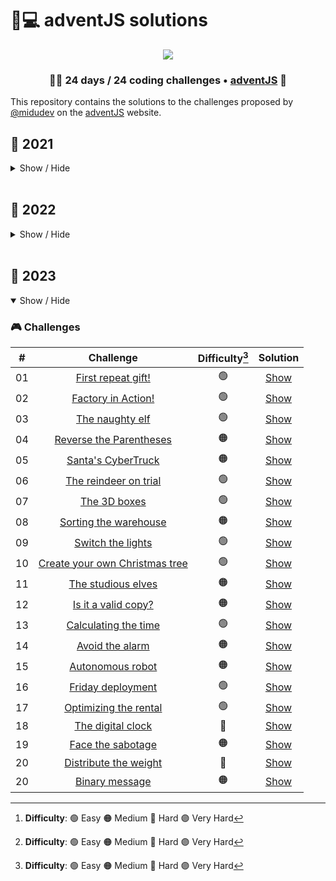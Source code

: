 # 🎅💻️ adventJS solutions
<p align="center"> 
  <img src=https://i.imgur.com/mOUN7uE.png/>
</p>

<h3 align="center">🧑‍🚀 24 days /
24 coding challenges • <a href="https://adventjs.dev">adventJS</a> 🚀</h3>

This repository contains the solutions to the challenges proposed by [@midudev](https://midu.dev/) on the [adventJS](https://adventjs.dev/) website.

## 🦠 2021

<details hide>
<summary>Show / Hide</summary>

### 🎮️ Challenges

|  #  |                                       Challenge                                        | Difficulty[^1] |               Solution                |
| :-: | :------------------------------------------------------------------------------------: | :------------: | :-----------------------------------: |
| 01  |                    [Contando ovejas para dormir](2021/01-ovejas)                    |       🟢       | [Show](2021/01-ovejas/01-Ovejas.md) |
| 02  |               [¡Ayuda al elfo a listar los regalos!](2021/02-elfo)                |       🟢       | [Show](2021/02-elfo/02-elfo.md) |
| 03  |               [El Grinch quiere fastidiar la Navidad](2021/03-grinch)               |       🟠       | [Show](2021/03-grinch/03-grinch.md) |
| 04  |               [¡Es hora de poner la navidad en casa!](2021/04-arbol)               |       🟠       | [Show](2021/04-arbol/04-arbol.md) |
| 05  |                [Contando los días para los regalos](2021/05-regalos)                 |       🟢       | [Show](2021/05-regalos/05-regalos.md) |
| 06  |                  [Rematando los exámenes finales](2021/06-mates)                   |       🟠       | [Show](2021/06-mates/06-mates.md) |
| 07  |                     [Buscando en el almacén...](2021/07-almacen)                     |       🟠       | [Show](2021/07-almacen/07-almacen.md) |
| 08  |                  [La locura de las criptomonedas](2021/08-cripto)                   |       🟠       | [Show](2021/08-cripto/08-cripto.md) |
| 09  |                  [Agrupando cosas automáticamente](2021/09-cosas)                  |       🔴       | [Show](2021/09-cosas/09-cosas.md) |
| 10  |                       [La máquina del cambio](2021/10-maquina)                       |       🔴       | [Show](2021/10-maquina/10-maquina.md) |
| 11  |           [¿Vale la pena la tarjeta fidelidad del cine?](2021/11-cine)            |       🟠       | [Show](2021/11-cine/11-cine.md) |
| 12  |              [La ruta perfecta para dejar los regalos](2021/12-regalo)              |       🔴       | [Show](2021/12-regalo/12-regalo.md) |
| 13  |                  [Envuelve regalos con asteriscos](2021/13-asterisco)                  |       🟢       | [Show](2021/13-asterisco/13-asterisco.md) |
| 14  |                     [En busca del reno perdido](2021/14-reno)                     |       🟠       | [Show](2021/14-reno/14-reno.md) |
| 15  |                         [El salto perfecto](2021/15-salto)                         |       🟠       | [Show](2021/15-salto/15-salto.md) |
| 16  |                    [Descifrando los números...](2021/16-numero)                     |       🟢       | [Show](2021/16-numero/16-numero.md) |
| 17  |            [La locura de enviar paquetes en esta época](2021/17-paquete)             |       🔴       | [Show](2021/17-paquete/17-paquete.md) |
| 18  |                [El sistema operativo de Santa Claus](2021/18-sistema)                |       🟢       | [Show](2021/18-sistema/18-sistema.md) |
| 19  |                [¿Qué deberíamos aprender en Platzi?](2021/19-platzi)                |       🟠       | [Show](2021/19-platzi/19-platzi.md) |
| 20  |                  [¿Una carta de pangramas? ¡QUÉ!](2021/20-carta)                   |       🟢       | [Show](2021/20-carta/20-carta.md) |
| 21  |                      [La ruta con los regalos](2021/21-ruta)                      |       🔴       | [Show](2021/21-ruta/21-ruta.md) |
| 22  |                [¿Cuántos adornos necesita el árbol?](2021/22-adornos)                |       🟠       | [Show](2021/22-adornos/22-adornos.md) |
| 23  | [¿Puedes reconfigurar las fábricas para no parar de crear regalos?](2021/23-fabrica) |       🟣       | [Show](2021/23-fabrica/23-fabrica.md) |
| 24  |                   [Comparando árboles de Navidad](2021/24-arboles)                   |       🟠       | [Show](2021/24-arboles/24-arboles.md) |
| 25  |            [El último juego y hasta el año que viene 👋](2021/25-juego)            |       🟠       | [Show](2021/25-juego/25-juego.md) |

[^1]: **Difficulty**: 🟢 Easy 🟠 Medium 🔴 Hard 🟣 Very Hard
</details>

</br>

## 🤖 2022

<details hide>

<summary>Show / Hide</summary>

### 🎮️ Challenges
|  #  |                           Challenge                           | Difficulty[^1] |               Solution                |
| :-: | :-----------------------------------------------------------: | :------------: | :-----------------------------------: |
| 01  |   [Automating Christmas gift wrapping!](2022/challenge-01)    |       🟢       | [Show](2022/challenge-01/solution.js) |
| 02  |  [Nobody wants to do extra hours at work](2022/challenge-02)  |       🟢       | [Show](2022/challenge-02/solution.js) |
| 03  | [How many packs of gifts can Santa carry?](2022/challenge-03) |       🟢       | [Show](2022/challenge-03/solution.js) |
| 04  |     [Box inside a box and another...](2022/challenge-04)      |       🟠       | [Show](2022/challenge-04/solution.js) |
| 05  |         [Optimizing Santa's trips](2022/challenge-05)         |       🔴       | [Show](2022/challenge-05/solution.js) |
| 06  |        [Creating xmas decorations](2022/challenge-06)         |       🟠       | [Show](2022/challenge-06/solution.js) |
| 07  |          [Doing gifts inventory](2022/challenge-07)           |       🟢       | [Show](2022/challenge-07/solution.js) |
| 08  |           [We need a mechanic!](2022/challenge-08)            |       🟠       | [Show](2022/challenge-08/solution.js) |
| 09  |            [Crazy Xmas lights](2022/challenge-09)             |       🟢       | [Show](2022/challenge-09/solution.js) |
| 10  |       [The Santa Claus sleigh jump](2022/challenge-10)        |       🟠       | [Show](2022/challenge-10/solution.js) |
| 11  |       [Santa Claus is Scrum Master](2022/challenge-11)        |       🔴       | [Show](2022/challenge-11/solution.js) |
| 12  |          [Electric sleighs, wow!](2022/challenge-12)          |       🟠       | [Show](2022/challenge-12/solution.js) |
| 13  |      [Backups for Santa Claus files](2022/challenge-13)       |       🟢       | [Show](2022/challenge-13/solution.js) |
| 14  |              [The best path](2022/challenge-14)               |       🟢       | [Show](2022/challenge-14/solution.js) |
| 15  |      [Decorating the Christmas tree](2022/challenge-15)       |       🟠       | [Show](2025/challenge-15/solution.js) |
| 16  |       [Fixing Santa Claus' letters](2022/challenge-16)        |       🔴       | [Show](2022/challenge-16/solution.js) |
| 17  |          [Carrying gifts in bags](2022/challenge-17)          |       🟠       | [Show](2022/challenge-17/solution.js) |
| 18  |            [We ran out of ink!](2022/challenge-18)            |       🟢       | [Show](2022/challenge-18/solution.js) |
| 19  |            [Sorting the toys!](2022/challenge-19)             |       🟢       | [Show](2022/challenge-19/solution.js) |
| 20  |            [More challenging trips](2022/challenge-20)             |       🔴       | [Show](2022/challenge-20/solution.js) |
| 21  |            [Creating the gifts table](2022/challenge-21)             |       🟠       | [Show](2022/challenge-21/solution.js) |
| 22  |            [The lighting in tune](2022/challenge-22)             |       🟢       | [Show](2022/challenge-22/solution.js) |
| 23  |            [Santa Claus Compiler](2022/challenge-23)             |       🔴       | [Show](2022/challenge-23/solution.js) |
| 24  |            [The last challenge is a maze](2022/challenge-24)             |       🔴       | [Show](2022/challenge-24/solution.js) |

[^1]: **Difficulty**: 🟢 Easy 🟠 Medium 🔴 Hard 🟣 Very Hard

</details>

</br>

## 🎁 2023

<details open>

<summary>Show / Hide</summary>

### 🎮️ Challenges
|  #  |                           Challenge                           | Difficulty[^1] |               Solution                |
| :-: | :-----------------------------------------------------------: | :------------: | :-----------------------------------: |
| 01  |   [First repeat gift!](2023/challenge-01)    |       🟢       | [Show](2023/challenge-01/solution.js) |
| 02  |  [Factory in Action!](2023/challenge-02)  |       🟢       | [Show](2023/challenge-02/solution.js) |
| 03  | [The naughty elf](2023/challenge-03) |       🟢       | [Show](2023/challenge-03/solution.js) |
| 04  |     [Reverse the Parentheses](2023/challenge-04)      |       🟠       | [Show](2023/challenge-04/solution.js) |
| 05  |         [Santa's CyberTruck](2023/challenge-05)         |       🟠       | [Show](2023/challenge-05/solution.js) |
| 06  |        [The reindeer on trial](2023/challenge-06)         |       🟢       | [Show](2023/challenge-06/solution.js) |
| 07  |        [The 3D boxes](2023/challenge-07)         |       🟢       | [Show](2023/challenge-07/solution.js) |
| 08  |        [Sorting the warehouse](2023/challenge-08)         |       🟠       | [Show](2023/challenge-08/solution.js) |
| 09  |        [Switch the lights](2023/challenge-09)         |       🟢       | [Show](2023/challenge-09/solution.js) |
| 10  |        [Create your own Christmas tree](2023/challenge-10)         |       🟢       | [Show](2023/challenge-10/solution.js) |
| 11  |        [The studious elves](2023/challenge-11)         |       🟠       | [Show](2023/challenge-11/solution.js) |
| 12  |        [Is it a valid copy?](2023/challenge-12)         |       🟠       | [Show](2023/challenge-12/solution.js) |
| 13  |        [Calculating the time](2023/challenge-13)         |       🟢       | [Show](2023/challenge-13/solution.js) |
| 14  |        [Avoid the alarm](2023/challenge-14)         |      🟠        | [Show](2023/challenge-14/solution.js) |
| 15  |        [Autonomous robot](2023/challenge-15)         |      🟠        | [Show](2023/challenge-15/solution.js) |
| 16  |        [Friday deployment](2023/challenge-16)         |      🟢        | [Show](2023/challenge-16/solution.js) |
| 17  |        [Optimizing the rental](2023/challenge-17)         |      🟢        | [Show](2023/challenge-17/solution.js) |
| 18  |        [The digital clock](2023/challenge-18)         |      🔴        | [Show](2023/challenge-18/solution.js) |
| 19  |        [Face the sabotage](2023/challenge-19)         |       🟠       | [Show](2023/challenge-19/solution.js) |
| 20  |        [Distribute the weight](2023/challenge-20)         |       🔴       | [Show](2023/challenge-20/solution.js) |
| 20  |        [Binary message](2023/challenge-21)         |       🟠       | [Show](2023/challenge-21/solution.js) |

[^1]: **Difficulty**: 🟢 Easy 🟠 Medium 🔴 Hard 🟣 Very Hard

</details>